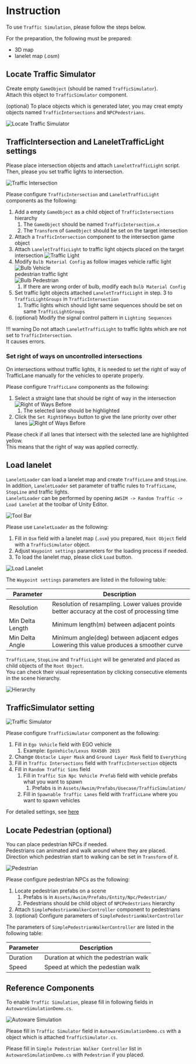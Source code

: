 # Instruction
To use `Traffic Simulation`, please follow the steps below.

For the preparation, the following must be prepared:

- 3D map
- lanelet map (.osm)

## Locate Traffic Simulator
Create empty `GameObject` (should be named `TrafficSimulator`).<br>
Attach this object to `TrafficSimulator` component.

(optional) To place objects which is generated later, you may creat empty objects named `TrafficIntersections` and `NPCPedestrians`.

![Locate Traffic Simulator](./hierarchy.png)

## TrafficIntersection and LaneletTrafficLight settings
Please place intersection objects and attach `LaneletTrafficLight` script.<br>
Then, please you set traffic lights to intersection.

![Traffic Intersection](./traffic_intersection.png)

Please configure `TrafficIntersection` and `LaneletTrafficLight` components as the following:

1. Add a empty `GameObject` as a child object of `TrafficIntersections` hierarchy
    1. The `GameObject` should be named `TrafficIntersection.x`
    2. The `Transform` of `GameObject` should be set on the target intersection
2. Attach a `TrafficIntersection` component to the intersection game object
3. Attach `LaneletTrafficLight` to traffic light objects placed on the target intersection
![Traffic Light](./traffic_light.png)
4. Modify `Bulb Material Config` as follow images
vehicle raffic light<br>
![Bulb Vehicle](./bulb_vehicle.png)<br>
pedestrian traffic light<br>
![Bulb Pedestrian](./bulb_pedestrian.png)
    1. If there are wrong order of bulb, modify each `Bulb Material Config`
5. Set traffic light objects attached `LaneletTrafficLight` in step. 3 to `TrafficLightGroups` in `TrafficIntersection`
    1. Traffic lights which should light same sequences should be set on same `TrafficLightGroups`
6. (optional) Modify the signal control pattern in `Lighting Sequences`

!!! warning
    Do not attach `LaneletTrafficLight` to traffic lights which are not set to `TrafficIntersection`.<br>
    It causes errors.

### Set right of ways on uncontrolled intersections
On intersections without traffic lights, it is needed to set the right of way of TrafficLane manually for the vehicles to operate properly.

Please configure `TrafficLane` components as the following:

1. Select a straight lane that should be right of way in the intersection
![Right of Ways Before](./right_of_ways_before.png)
    1. The selected lane should be highlighted
2. Click the `Set RightOfWays` button to give the lane priority over other lanes
![Right of Ways Before](./right_of_ways_after.png)

Please check if all lanes that intersect with the selected lane are highlighted yellow.<br>
This means that the right of way was applied correctly.

## Load lanelet
`LaneletLoader` can load a lanelet map and create `TrafficLane` and `StopLine`.
In addition, `LaneletLoader` set parameter of traffic rules to `TrafficLane`, `StopLine` and traffic lights.<br>
`LaneletLoader` can be performed by opening `AWSIM -> Random Traffic -> Load Lanelet` at the toolbar of Unity Editor.

![Tool Bar](./load_lanelet_tool_bar.png)

Please use `LaneletLoader` as the following:
1. Fill in `Osm` field with a lanelet map (`.osm`) you prepared, `Root Object` field with a `TrafficSimulator` object.<br>
2. Adjust `Waypoint settings` parameters for the loading process if needed.<br>
3. To load the lanelet map, please click `Load` button.

![Load Lanelet](./load_lanelet.png)

The `Waypoint settings` parameters are listed in the following table:

| Parameter | Description |
|---|---|
| Resolution | Resolution of resampling. Lower values provide better accuracy at the cost of processing time |
| Min Delta Length | Minimum length(m) between adjacent points |
| Min Delta Angle | Minimum angle(deg) between adjacent edges<br>Lowering this value produces a smoother curve |

`TrafficLane`, `StopLine` and `TrafficLight` will be generated and placed as child objects of the `Root Object`.<br>
You can check their visual representation by clicking consecutive elements in the scene hierarchy.

![Hierarchy](./hierarchy2.png)

## TrafficSimulator setting

![Traffic Simulator](./traffic_simulator.png)

Please configure `TrafficSimulator` component as the following:

1. Fill in `Ego Vehicle` field with EGO vehicle
    1. Example: `EgoVehicle/Lexus RX450h 2015`
2. Change `Obstacle Layer Mask` and `Ground Layer Mask` field to `Everything`
3. Fill in `Traffic Intersections` field with `TrafficIntersection` objects
4. Fill in `Random Traffic Sims` field
    1. Fill in `Traffic Sim Npc Vehicle Prefab` field with vehicle prefabs what you want to spawn
        1. Prefabs is in `Assets/Awsim/Prefabs/Usecase/TrafficSimulation/`
    2. Fill in `Spawnable Traffic Lanes` field with `TrafficLane` where you want to spawn vehicles

For detailed settings, see [here](../Abstract/index.md#configulations)

## Locate Pedestrian (optional)
You can place pedestrian NPCs if needed.<br>
Pedestrians can animated and walk around where they are placed.<br>
Direction which pedestrian start to walking can be set in `Transform` of it.

![Pedestrian](./pedestrian.png)

Please configure pedestrian NPCs as the following:

1. Locate pedestrian prefabs on a scene
    1. Prefabs is in `Assets/Awsim/Prefabs/Entity/Npc/Pedestrian/`
    2. Pedestrians should be child object of `NPCPedestrians` hierarchy
2. Attach `SimplePedestrianWalkerController` component to pedestrians
3. (optional) Configure parameters of `SimplePedestrianWalkerController`

The parameters of `SimplePedestrianWalkerController` are listed in the following table:

| Parameter | Description |
|---|---|
| Duration | Duration at which the pedestrian walk |
| Speed | Speed at which the pedestian walk |

## Reference Components
To enable `Traffic Simulation`, please fill in following fields in `AutowareSimulationDemo.cs`.

![Autoware Simulation](./autoware_simulation.png)

Please fill in `Traffic Simulator` field in `AutowareSimulationDemo.cs` with a object which is attached `TrafficSimulator.cs`.

Please fill in `Simple Pedestrian Walker Controller` list in  `AutowareSimulationDemo.cs` with `Pedestrian` if you placed.